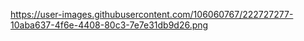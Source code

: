 https://user-images.githubusercontent.com/106060767/222727277-10aba637-4f6e-4408-80c3-7e7e31db9d26.png
